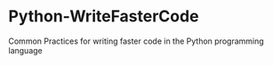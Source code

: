 # Python-WriteFasterCode
Common Practices for writing faster code in the Python programming language
